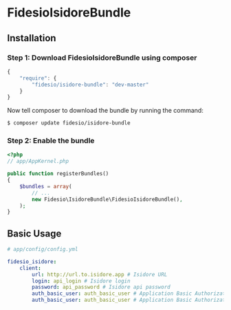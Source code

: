 FidesioIsidoreBundle
======================

## Installation

### Step 1: Download FidesioIsidoreBundle using composer
```js
{
    "require": {
        "fidesio/isidore-bundle": "dev-master"
    }
}
```

Now tell composer to download the bundle by running the command:

``` bash
$ composer update fidesio/isidore-bundle
```

### Step 2: Enable the bundle

``` php
<?php
// app/AppKernel.php

public function registerBundles()
{
    $bundles = array(
        // ...
        new Fidesio\IsidoreBundle\FidesioIsidoreBundle(),
    );
}
```

## Basic Usage

``` yaml
# app/config/config.yml

fidesio_isidore:
    client:
        url: http://url.to.isidore.app # Isidore URL
        login: api_login # Isidore login
        password: api_password # Isidore api password
        auth_basic_user: auth_basic_user # Application Basic Authorization `user` if needed
        auth_basic_user: auth_basic_user # Application Basic Authorization `password` if needed
```
